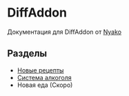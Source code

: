 # DiffAddon

Документация для DiffAddon от [Nyako](https://github.com/Hell13Cat)

## Разделы

- [Новые рецепты](https://nyako.icu/Minecraft-Behavior-MW/newrec)
- [Система алкоголя](https://nyako.icu/Minecraft-Behavior-MW/newrec)
- Новая еда (Скоро)